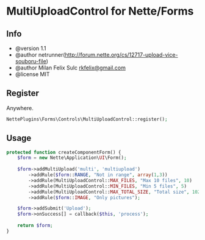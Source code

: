 # MultiUploadControl for Nette/Forms

## Info

* @version 1.1
* @author netrunner(http://forum.nette.org/cs/12717-upload-vice-souboru-file)
* @author Milan Felix Sulc <rkfelix@gmail.com>
* @license MIT

## Register

Anywhere.

```php
NettePlugins\Forms\Controls\MultiUploadControl::register();
```

## Usage

```php
protected function createComponentForm() {
    $form = new Nette\Application\UI\Form();
    
    $form->addMultiUpload('multi', 'multiupload')
        ->addRule($form::RANGE, "Not in range", array(1,3))
        ->addRule(MultiUploadControl::MAX_FILES, "Max 10 files", 10)
        ->addRule(MultiUploadControl::MIN_FILES, "Min 5 files", 5)
        ->addRule(MultiUploadControl::MAX_TOTAL_SIZE, "Total size", 1024 * 1024 * 10)
        ->addRule($form::IMAGE, "Only pictures");

    $form->addSubmit('Upload');
    $form->onSuccess[] = callback($this, 'process');
    
    return $form;
}
```